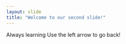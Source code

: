 ```yaml
---
layout: slide
title: "Welcome to our second slide!"
---
```

Always learning
Use the left arrow to go back!
